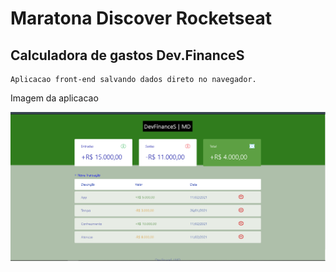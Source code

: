 # Maratona Discover Rocketseat
## Calculadora de gastos Dev.FinanceS

	Aplicacao front-end salvando dados direto no navegador.
  <spam>Imagem da aplicacao</spam>
  
  
![alt text](https://github.com/MoisesDarlison/MaratonaDiscover/blob/master/Prints/Discover_DevFinances.png)
